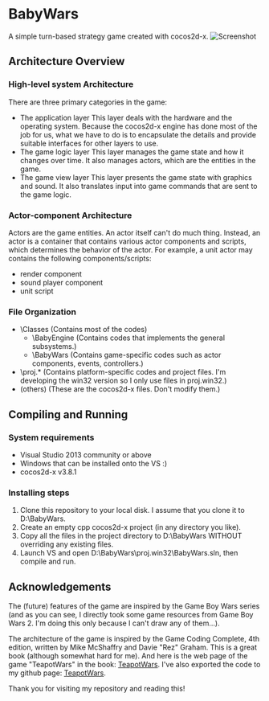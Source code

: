 # BabyWars
A simple turn-based strategy game created with cocos2d-x.
![Screenshot](https://github.com/Babygogogo/BabyWars/raw/master/Resources/Screenshot.png)

## Architecture Overview
### High-level system Architecture
There are three primary categories in the game:
* The application layer
This layer deals with the hardware and the operating system. Because the cocos2d-x engine has done most of the job for us, what we have to do is to encapsulate the details and provide suitable interfaces for other layers to use.
* The game logic layer
This layer manages the game state and how it changes over time. It also manages actors, which are the entities in the game.
* The game view layer
This layer presents the game state with graphics and sound. It also translates input into game commands that are sent to the game logic.

### Actor-component Architecture
Actors are the game entities. An actor itself can't do much thing. Instead, an actor is a container that contains various actor components and scripts, which determines the behavior of the actor.
For example, a unit actor may contains the following components/scripts:
* render component
* sound player component
* unit script

### File Organization
* \Classes (Contains most of the codes)
	* \BabyEngine (Contains codes that implements the general subsystems.)
	* \BabyWars (Contains game-specific codes such as actor components, events, controllers.)
* \proj.* (Contains platform-specific codes and project files. I'm developing the win32 version so I only use files in proj.win32.)
* (others) (These are the cocos2d-x files. Don't modify them.)

## Compiling and Running
### System requirements
* Visual Studio 2013 community or above
* Windows that can be installed onto the VS :)
* cocos2d-x v3.8.1

### Installing steps
1. Clone this repository to your local disk. I assume that you clone it to D:\BabyWars.
2. Create an empty cpp cocos2d-x project (in any directory you like).
3. Copy all the files in the project directory to D:\BabyWars WITHOUT overriding any existing files.
4. Launch VS and open D:\BabyWars\proj.win32\BabyWars.sln, then compile and run.

## Acknowledgements
The (future) features of the game are inspired by the Game Boy Wars series (and as you can see, I directly took some game resources from Game Boy Wars 2. I'm doing this only because I can't draw any of them...).

The architecture of the game is inspired by the Game Coding Complete, 4th edition, written by Mike McShaffry and Davie "Rez" Graham. This is a great book (although somewhat hard for me). And here is the web page of the game "TeapotWars" in the book: [TeapotWars](code.google.com/p/gamecode4). I've also exported the code to my github page: [TeapotWars](https://github.com/Babygogogo/gamecode4).

Thank you for visiting my repository and reading this!
